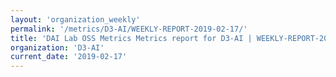 ```yaml
---
layout: 'organization_weekly'
permalink: '/metrics/D3-AI/WEEKLY-REPORT-2019-02-17/'
title: 'DAI Lab OSS Metrics Metrics report for D3-AI | WEEKLY-REPORT-2019-02-17'
organization: 'D3-AI'
current_date: '2019-02-17'
---
```

